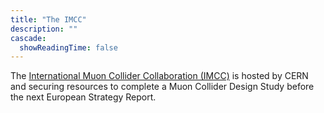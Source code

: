 ```yaml
---
title: "The IMCC"
description: ""
cascade:
  showReadingTime: false
---
```


The [International Muon Collider Collaboration (IMCC)](https://muoncollider.web.cern.ch) is hosted by CERN and securing resources to complete a Muon Collider Design Study before the next European Strategy Report.